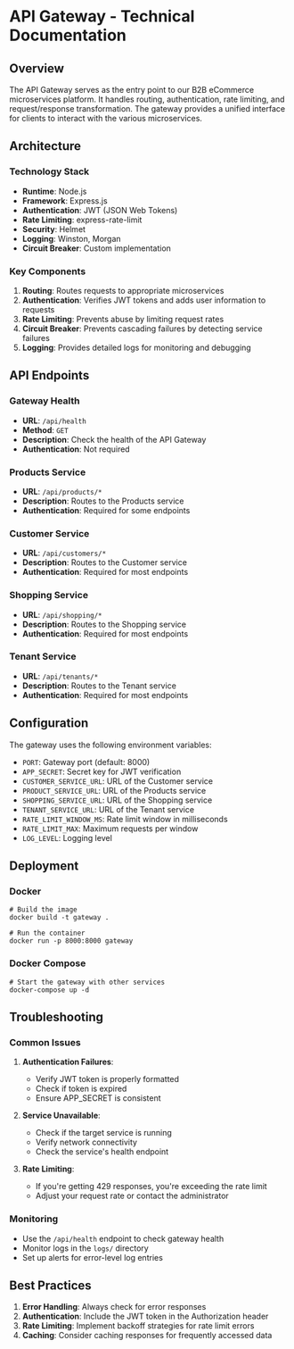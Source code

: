 # API Gateway - Technical Documentation

## Overview

The API Gateway serves as the entry point to our B2B eCommerce microservices platform. It handles routing, authentication, rate limiting, and request/response transformation. The gateway provides a unified interface for clients to interact with the various microservices.

## Architecture

### Technology Stack

- **Runtime**: Node.js
- **Framework**: Express.js
- **Authentication**: JWT (JSON Web Tokens)
- **Rate Limiting**: express-rate-limit
- **Security**: Helmet
- **Logging**: Winston, Morgan
- **Circuit Breaker**: Custom implementation

### Key Components

1. **Routing**: Routes requests to appropriate microservices
2. **Authentication**: Verifies JWT tokens and adds user information to requests
3. **Rate Limiting**: Prevents abuse by limiting request rates
4. **Circuit Breaker**: Prevents cascading failures by detecting service failures
5. **Logging**: Provides detailed logs for monitoring and debugging

## API Endpoints

### Gateway Health

- **URL**: `/api/health`
- **Method**: `GET`
- **Description**: Check the health of the API Gateway
- **Authentication**: Not required

### Products Service

- **URL**: `/api/products/*`
- **Description**: Routes to the Products service
- **Authentication**: Required for some endpoints

### Customer Service

- **URL**: `/api/customers/*`
- **Description**: Routes to the Customer service
- **Authentication**: Required for most endpoints

### Shopping Service

- **URL**: `/api/shopping/*`
- **Description**: Routes to the Shopping service
- **Authentication**: Required for most endpoints

### Tenant Service

- **URL**: `/api/tenants/*`
- **Description**: Routes to the Tenant service
- **Authentication**: Required for most endpoints

## Configuration

The gateway uses the following environment variables:

- `PORT`: Gateway port (default: 8000)
- `APP_SECRET`: Secret key for JWT verification
- `CUSTOMER_SERVICE_URL`: URL of the Customer service
- `PRODUCT_SERVICE_URL`: URL of the Products service
- `SHOPPING_SERVICE_URL`: URL of the Shopping service
- `TENANT_SERVICE_URL`: URL of the Tenant service
- `RATE_LIMIT_WINDOW_MS`: Rate limit window in milliseconds
- `RATE_LIMIT_MAX`: Maximum requests per window
- `LOG_LEVEL`: Logging level

## Deployment

### Docker

```
# Build the image
docker build -t gateway .

# Run the container
docker run -p 8000:8000 gateway
```

### Docker Compose

```
# Start the gateway with other services
docker-compose up -d
```

## Troubleshooting

### Common Issues

1. **Authentication Failures**:
   - Verify JWT token is properly formatted
   - Check if token is expired
   - Ensure APP_SECRET is consistent

2. **Service Unavailable**:
   - Check if the target service is running
   - Verify network connectivity
   - Check the service's health endpoint

3. **Rate Limiting**:
   - If you're getting 429 responses, you're exceeding the rate limit
   - Adjust your request rate or contact the administrator

### Monitoring

- Use the `/api/health` endpoint to check gateway health
- Monitor logs in the `logs/` directory
- Set up alerts for error-level log entries

## Best Practices

1. **Error Handling**: Always check for error responses
2. **Authentication**: Include the JWT token in the Authorization header
3. **Rate Limiting**: Implement backoff strategies for rate limit errors
4. **Caching**: Consider caching responses for frequently accessed data 